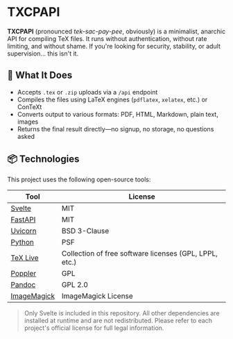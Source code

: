# TXCPAPI

**TXCPAPI** (pronounced *tek-sac-pay-pee*, obviously) is a minimalist, anarchic API for compiling TeX files. It runs without authentication, without rate limiting, and without shame. If you're looking for security, stability, or adult supervision... this isn't it.

## 🚀 What It Does

- Accepts `.tex` or `.zip` uploads via a `/api` endpoint
- Compiles the files using LaTeX engines (`pdflatex`, `xelatex`, etc.) or ConTeXt
- Converts output to various formats: PDF, HTML, Markdown, plain text, images
- Returns the final result directly—no signup, no storage, no questions asked

## 📦 Technologies

This project uses the following open-source tools:

| Tool | License |
|------|---------|
| [Svelte](https://github.com/sveltejs/svelte) | MIT |
| [FastAPI](https://github.com/tiangolo/fastapi) | MIT |
| [Uvicorn](https://github.com/encode/uvicorn) | BSD 3-Clause |
| [Python](https://docs.python.org/3/license.html) | PSF |
| [TeX Live](https://www.tug.org/texlive/copying.html) | Collection of free software licenses (GPL, LPPL, etc.) |
| [Poppler](https://poppler.freedesktop.org/) | GPL |
| [Pandoc](https://github.com/jgm/pandoc/blob/main/COPYING) | GPL 2.0 |
| [ImageMagick](https://github.com/ImageMagick/ImageMagick/blob/main/LICENSE) | ImageMagick License |

> Only Svelte is included in this repository. All other dependencies are installed at runtime and are not redistributed. Please refer to each project's official license for full legal information.